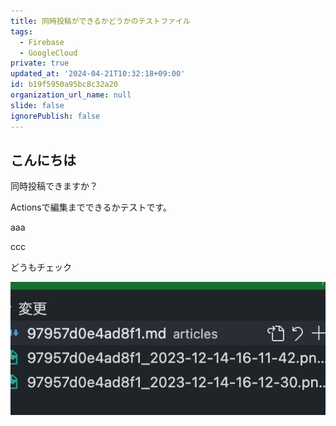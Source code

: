 ```yaml
---
title: 同時投稿ができるかどうかのテストファイル
tags:
  - Firebase
  - GoogleCloud
private: true
updated_at: '2024-04-21T10:32:18+09:00'
id: b19f5950a95bc8c32a20
organization_url_name: null
slide: false
ignorePublish: false
---
```


## こんにちは
同時投稿できますか？

Actionsで編集までできるかテストです。

aaa

ccc

どうもチェック


![](https://raw.githubusercontent.com/Gardenia-710/articles/main/images/97957d0e4ad8f1_2023-12-14-16-14-07.png)
